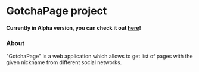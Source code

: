 # GotchaPage project
#### Currently in Alpha version, you can check it out [here](https://gotcha-page.herokuapp.com)!

### About
"GotchaPage" is a web application which allows to get list of pages with the given nickname from different social networks.
